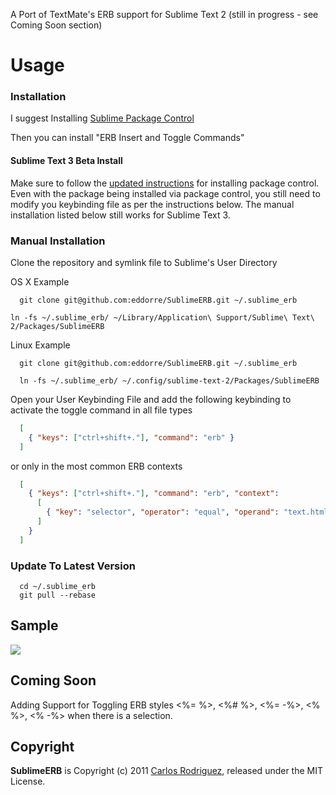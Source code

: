 A Port of TextMate's ERB support for Sublime Text 2 (still in progress - see Coming Soon section)

Usage
=====

### Installation ###

  I suggest Installing [Sublime Package Control](http://wbond.net/sublime_packages/package_control)

 Then you can install "ERB Insert and Toggle Commands"

#### Sublime Text 3 Beta Install ####

Make sure to follow the [updated instructions](http://wbond.net/sublime_packages/package_control/installation#ST3) for installing package control. Even with the package being installed via package control, you still need to modify you keybinding file as per the instructions below. The manual installation listed below still works for Sublime Text 3.


### Manual Installation ###

  Clone the repository and symlink file to Sublime's User Directory

  OS X Example

```
  git clone git@github.com:eddorre/SublimeERB.git ~/.sublime_erb

ln -fs ~/.sublime_erb/ ~/Library/Application\ Support/Sublime\ Text\ 2/Packages/SublimeERB

```

  Linux Example

```
  git clone git@github.com:eddorre/SublimeERB.git ~/.sublime_erb

  ln -fs ~/.sublime_erb/ ~/.config/sublime-text-2/Packages/SublimeERB
```

  Open your User Keybinding File and add the following keybinding to activate the toggle command in all file types

```json
  [
    { "keys": ["ctrl+shift+."], "command": "erb" }
  ]
```

  or only in the most common ERB contexts

```json
  [
    { "keys": ["ctrl+shift+."], "command": "erb", "context":
      [
        { "key": "selector", "operator": "equal", "operand": "text.html.ruby, text.haml, source.yaml, source.css, source.scss, source.js, source.coffee" }
      ]
    }
  ]
```

### Update To Latest Version ###

```
  cd ~/.sublime_erb
  git pull --rebase
```

Sample
----------
<img src="https://github.com/eddorre/SublimeERB/raw/master/erb.gif" />

Coming Soon
-----------
Adding Support for Toggling ERB styles <%= %>, <%# %>, <%= -%>, <% %>, <% -%> when there is a selection.

Copyright
---------

**SublimeERB** is Copyright (c) 2011 [Carlos Rodriguez](http://eddorre.com), released under the MIT License.